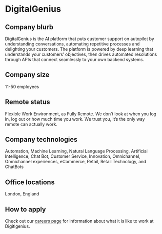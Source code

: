 # DigitalGenius

## Company blurb
DigitalGenius is the AI platform that puts customer support on autopilot by understanding conversations, automating repetitive processes and delighting your customers. 
The platform is powered by deep learning that understands your customers’ objectives, then drives automated resolutions through APIs that connect seamlessly to your own backend systems.

## Company size
11-50 employees

## Remote status
Flexible Work Environment, as Fully Remote.
We don’t look at when you log in, log out or how much time you work. We trust you, it’s the only way remote can actually work.

## Company technologies
Automation, Machine Learning, Natural Language Processing, Artificial Intelligence, Chat Bot, Customer Service, Innovation, Omnichannel, Omnichannel experiences, eCommerce, Retail, Retail Technology, and ChatBots

## Office locations
London, England

## How to apply
Check out our [careers page](https://digitalgenius.com/careers/) for information about what it is like to work at Digitlgenius.
